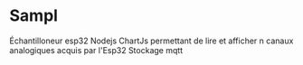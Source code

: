 # Sampl
 Échantilloneur esp32 Nodejs ChartJs permettant de lire et afficher n canaux analogiques acquis par l'Esp32 Stockage mqtt
